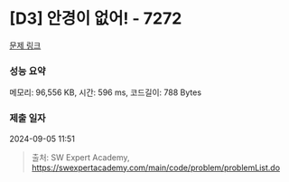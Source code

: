 # [D3] 안경이 없어! - 7272 

[문제 링크](https://swexpertacademy.com/main/code/problem/problemDetail.do?contestProbId=AWl0ZQ8qn7UDFAXz) 

### 성능 요약

메모리: 96,556 KB, 시간: 596 ms, 코드길이: 788 Bytes

### 제출 일자

2024-09-05 11:51



> 출처: SW Expert Academy, https://swexpertacademy.com/main/code/problem/problemList.do